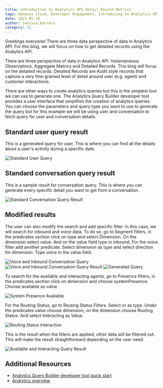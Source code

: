 ```yaml
---
title: Introduction to Analytics API Detail Record Metrics
tags: Genesys Cloud, Developer Engagement, Introducing to Analytics API
date: 2021-05-10
author: jenissa.barrera
category: 11
---
```



Greetings everyone! There are three data perspective of data in Analytics API. For this blog, we will focus on  how to get detailed records using the Analytics API. 

There are three perspective of data in Analytics API. Instantaneous Observations, Aggregate Metrics and Detailed Records. This blog will focus on the detailed records. Detailed Records are Audit style records that capture a very fine-grained level of detail around user (e.g. agent) and customer interactions.


There are other ways to create analytics queries but this is the simplest tool we can use to generate one. The Analytics Query Builder developer tool provides a user interface that simplifies the creation of analytics queries. You can choose the parameters and query type you want to use to generate the query but for this example we will be using user and conversation to fetch query for user and conversation details.


## Standard user query result

This is a generated query for user. This is where you can find all the details about a user's activity during a specific date.

![Standard User Query](standard-user-query-result.png)

## Standard conversation query result

This is a sample result for conversation query. This is where you can generate every specific detail you want to get from a conversation.

 ![Standard Conversation Query Result](standard-conversation-query-result.png)

## Modified results

The user can also modify the search and add specific filter. In this case, we will search for inbound and voice data. To do so, go to Segment filters, in the predicates section click on type and select Dimension. On the dimension select value. And on the value field type in inbound. For the voice filter add another predicate. Select dimension as type and select direction for dimension. Type voice in the value field.

 ![Voice and Inbound Conversation Query](voice-and-inbound-conversation-query.jpg "Voice and Inbound Conversation Query")
![Voice and Inbound Conversation Query Result](voice-and-inbound-conversation-query-result.jpg "Voice and Inbound Conversation Query Result")
![Generated Query](generated-query.jpg "Generated Query")

To search for the available and interacting agents, go to Presence filters, in the predicates section click on dimension and choose systemPresence. Choose available as value. 

![System Presence Available](system-presence-available.jpg "Sytem Presence Available")

For the Routing Status, go to Routing Status Filters. Select or as type. Under the predicates value choose dimension, on the dimension choose Routing Status. And select Interacting as Value.


![Routing Status Interaction](routing-status-interacting.jpg "Routing Status Interacting")

 This is the result when the filters are applied, other data will be filtered out. This will make the result straightforward depending on the user need.

 ![Available and Interacting Query Result](available-and-interacting-query-result.jpg "Available and Interacting Query Result")

## Additional Resources

* [Analytics Query Builder developer tool quick start](https://developer.mypurecloud.com/gettingstarted/developer-tools-analytics-query.html)
* [Analytics overview](https://developer.mypurecloud.com/api/rest/v2/analytics/overview.html#data_perspective)

